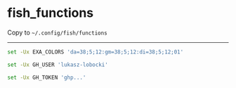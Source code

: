 # fish_functions

Copy to `~/.config/fish/functions`

***

```bash
set -Ux EXA_COLORS 'da=38;5;12:gm=38;5;12:di=38;5;12;01'
```

```bash
set -Ux GH_USER 'lukasz-lobocki'
```

```bash
set -Ux GH_TOKEN 'ghp...'
```
